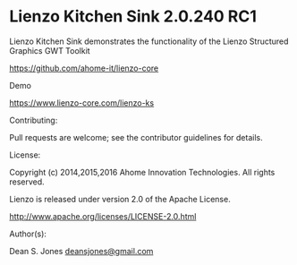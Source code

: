Lienzo Kitchen Sink 2.0.240 RC1
======

Lienzo Kitchen Sink demonstrates the functionality of the Lienzo Structured Graphics GWT Toolkit

https://github.com/ahome-it/lienzo-core

Demo

https://www.lienzo-core.com/lienzo-ks

Contributing:

Pull requests are welcome; see the contributor guidelines for details.

License:

Copyright (c) 2014,2015,2016 Ahome Innovation Technologies. All rights reserved.

Lienzo is released under version 2.0 of the Apache License.

http://www.apache.org/licenses/LICENSE-2.0.html

Author(s):

Dean S. Jones
deansjones@gmail.com